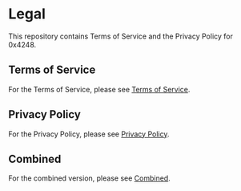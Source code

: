 # Legal

This repository contains Terms of Service and the Privacy Policy for 0x4248.

## Terms of Service

For the Terms of Service, please see [Terms of Service](TOS.md).

## Privacy Policy

For the Privacy Policy, please see [Privacy Policy](Privacy.md).

## Combined

For the combined version, please see [Combined](TOS_Privacy.md).